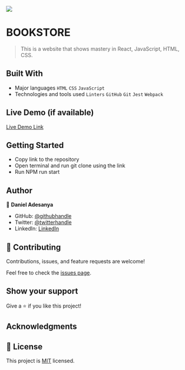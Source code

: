 ![](https://img.shields.io/badge/Microverse-blueviolet)

# BOOKSTORE

> This is a website that shows mastery in React, JavaScript, HTML, CSS.


## Built With

- Major languages `HTML` `CSS` `JavaScript`
- Technologies and tools used `Linters` `GitHub` `Git` `Jest` `Webpack` 

## Live Demo (if available)

[Live Demo Link]()


## Getting Started

- Copy link to the repository 
- Open terminal and run git clone using the link 
- Run NPM run start 



## Author

👤 **Daniel Adesanya**

- GitHub: [@githubhandle](https://github.com/Ade179)
- Twitter: [@twitterhandle](https://twitter.com/@juwon_adesanya)
- LinkedIn: [LinkedIn](www.linkedin.com/in/adejuwon-adesanya-237b54239)



## 🤝 Contributing

Contributions, issues, and feature requests are welcome!

Feel free to check the [issues page](../../issues/).

## Show your support

Give a ⭐️ if you like this project!

## Acknowledgments

## 📝 License

This project is [MIT](https://choosealicense.com/licenses/mit/) licensed.
